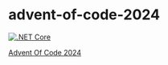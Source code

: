 # advent-of-code-2024

[![.NET Core](https://github.com/LittleAndi/advent-of-code-2024/actions/workflows/dotnet-core.yml/badge.svg)](https://github.com/LittleAndi/advent-of-code-2024/actions/workflows/dotnet-core.yml)

[Advent Of Code 2024](https://adventofcode.com/2024)

